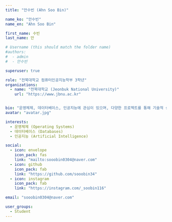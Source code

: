 ```yaml
---
title: "안수빈 (Ahn Soo Bin)"

name_ko: "안수빈"
name_en: "Ahn Soo Bin"

first_name: 수빈
last_name: 안

# Username (this should match the folder name)
#authors:
#  - admin
#  - 안수빈

superuser: true

role: "전북대학교 컴퓨터인공지능학부 3학년"
organizations:
  - name: "전북대학교 (Jeonbuk National University)"
    url: "https://www.jbnu.ac.kr"


bio: "운영체제, 데이터베이스, 인공지능에 관심이 있으며, 다양한 프로젝트를 통해 기술적 성장을 이루고 있습니다."
avatar: "avatar.jpg"

interests:
  - 운영체제 (Operating Systems)
  - 데이터베이스 (Databases)
  - 인공지능 (Artificial Intelligence)

social:
  - icon: envelope
    icon_pack: fas
    link: "mailto:sooobin0304@naver.com"
  - icon: github
    icon_pack: fab
    link: "https://github.com/sooobin34"
  - icon: instagram
    icon_pack: fab
    link: "https://instagram.com/_soobin116"

email: "sooobin0304@naver.com"

user_groups:
  - Student
---
```


